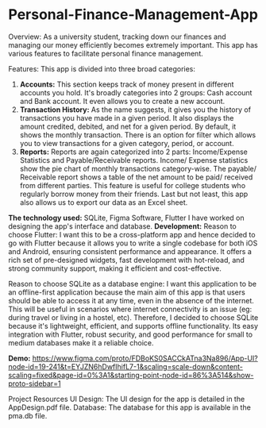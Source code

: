 # Personal-Finance-Management-App

Overview: As a university student, tracking down our finances and managing our money efficiently becomes extremely important. This app has various features to facilitate personal finance management. 

Features:
This app is divided into three broad categories: 
1. **Accounts:** This section keeps track of money present in different accounts you hold. It's broadly categories into 2 groups: Cash account and Bank account. It even allows you to create a new account. 
2. **Transaction History:** As the name suggests, it gives you the history of transactions you have made in a given period. It also displays the amount credited, debited, and net for a given period. By default, it shows the monthly transaction. There is an option for filter which allows you to view transactions for a given category, period, or account. 
3. **Reports:** Reports are again categorized into 2 parts: Income/Expense Statistics and Payable/Receivable reports.
Income/ Expense statistics show the pie chart of monthly transactions category-wise.
The payable/ Receivable report shows a table of the net amount to be paid/ received from different parties. This feature is useful for college students who regularly borrow money from their friends. 
Last but not least, this app also allows us to export our data as an Excel sheet.

**The technology used:** SQLite, Figma Software, Flutter
I have worked on designing the app's interface and database.
**Development:** 
Reason to choose Flutter:
I want this to be a cross-platform app and hence decided to go with Flutter because it allows you to write a single codebase for both iOS and Android, ensuring consistent performance and appearance. It offers a rich set of pre-designed widgets, fast development with hot-reload, and strong community support, making it efficient and cost-effective.

Reason to choose SQLite as a database engine: 
I want this application to be an offline-first application because the main aim of this app is that users should be able to access it at any time, even in the absence of the internet. This will be useful in scenarios where internet connectivity is an issue (eg: during travel or  living in a hostel, etc). Therefore, I decided to choose SQLite because it's lightweight, efficient, and supports offline functionality. Its easy integration with Flutter, robust security, and good performance for small to medium databases make it a reliable choice.

**Demo:** https://www.figma.com/proto/FDBoKS0SACCkATna3Na896/App-UI?node-id=19-241&t=EYJZN6hDwfIhifL7-1&scaling=scale-down&content-scaling=fixed&page-id=0%3A1&starting-point-node-id=86%3A514&show-proto-sidebar=1

Project Resources
UI Design: The UI design for the app is detailed in the AppDesign.pdf file.
Database: The database for this app is available in the pma.db file.

